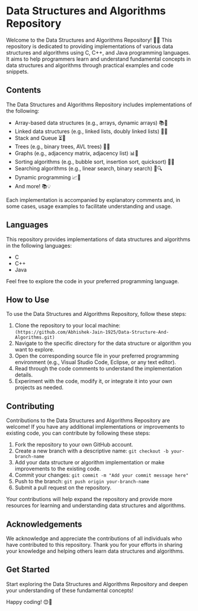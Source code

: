# Data Structures and Algorithms Repository

Welcome to the Data Structures and Algorithms Repository! 🎉🚀 This repository is dedicated to providing implementations of various data structures and algorithms using C, C++, and Java programming languages. It aims to help programmers learn and understand fundamental concepts in data structures and algorithms through practical examples and code snippets.

## Contents

The Data Structures and Algorithms Repository includes implementations of the following:

- Array-based data structures (e.g., arrays, dynamic arrays) 📚🔢
- Linked data structures (e.g., linked lists, doubly linked lists) 🔗🔀
- Stack and Queue ⏳🧱
- Trees (e.g., binary trees, AVL trees) 🌳🌲
- Graphs (e.g., adjacency matrix, adjacency list) 📊🔗
- Sorting algorithms (e.g., bubble sort, insertion sort, quicksort) 🔄🔢
- Searching algorithms (e.g., linear search, binary search) 🔎🔍
- Dynamic programming 📈🔄
- And more! 📚💡

Each implementation is accompanied by explanatory comments and, in some cases, usage examples to facilitate understanding and usage.

## Languages

This repository provides implementations of data structures and algorithms in the following languages:

- C
- C++
- Java

Feel free to explore the code in your preferred programming language.

## How to Use

To use the Data Structures and Algorithms Repository, follow these steps:

1. Clone the repository to your local machine: `(https://github.com/Abhishek-Jain-1925/Data-Structure-And-Algorithms.git)`
2. Navigate to the specific directory for the data structure or algorithm you want to explore.
3. Open the corresponding source file in your preferred programming environment (e.g., Visual Studio Code, Eclipse, or any text editor).
4. Read through the code comments to understand the implementation details.
5. Experiment with the code, modify it, or integrate it into your own projects as needed.

## Contributing

Contributions to the Data Structures and Algorithms Repository are welcome! If you have any additional implementations or improvements to existing code, you can contribute by following these steps:

1. Fork the repository to your own GitHub account.
2. Create a new branch with a descriptive name: `git checkout -b your-branch-name`
3. Add your data structure or algorithm implementation or make improvements to the existing code.
4. Commit your changes: `git commit -m "Add your commit message here"`
5. Push to the branch: `git push origin your-branch-name`
6. Submit a pull request on the repository.

Your contributions will help expand the repository and provide more resources for learning and understanding data structures and algorithms.

## Acknowledgements

We acknowledge and appreciate the contributions of all individuals who have contributed to this repository. Thank you for your efforts in sharing your knowledge and helping others learn data structures and algorithms.

## Get Started

Start exploring the Data Structures and Algorithms Repository and deepen your understanding of these fundamental concepts!

Happy coding! 😊🚀
